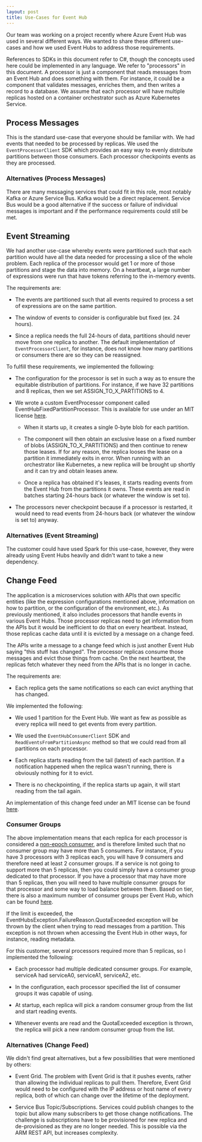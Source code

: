```yaml
---
layout: post
title: Use-Cases for Event Hub
---
```


Our team was working on a project recently where Azure Event Hub was used in several different ways. We wanted to share these different use-cases and how we used Event Hubs to address those requirements.

References to SDKs in this document refer to C#, though the concepts used here could be implemented in any language. We refer to "processors" in this document. A processor is just a component that reads messages from an Event Hub and does something with them. For instance, it could be a component that validates messages, enriches them, and then writes a record to a database. We assume that each processor will have multiple replicas hosted on a container orchestrator such as Azure Kubernetes Service.

## Process Messages

This is the standard use-case that everyone should be familiar with. We had events that needed to be processed by replicas. We used the `EventProcessorClient` SDK which provides an easy way to evenly distribute partitions between those consumers. Each processor checkpoints events as they are processed.

### Alternatives (Process Messages)

There are many messaging services that could fit in this role, most notably Kafka or Azure Service Bus. Kafka would be a direct replacement. Service Bus would be a good alternative if the success or failure of individual messages is important and if the performance requirements could still be met.

## Event Streaming

We had another use-case whereby events were partitioned such that each partition would have all the data needed for processing a slice of the whole problem. Each replica of the processor would get 1 or more of those partitions and stage the data into memory. On a heartbeat, a large number of expressions were run that have tokens referring to the in-memory events.

The requirements are:

- The events are partitioned such that all events required to process a set of expressions are on the same partition.

- The window of events to consider is configurable but fixed (ex. 24 hours).

- Since a replica needs the full 24-hours of data, partitions should never move from one replica to another. The default implementation of `EventProcessorClient`, for instance, does not know how many partitions or consumers there are so they can be reassigned.

To fulfill these requirements, we implemented the following:

- The configuration for the processor is set in such a way as to ensure the equitable distribution of partitions. For instance, if we have 32 partitions and 8 replicas, then we set ASSIGN_TO_X_PARTITIONS to 4.

- We wrote a custom EventProcessor component called EventHubFixedPartitionProcessor. This is available for use under an MIT license [here](https://github.com/plasne/fixed-partitioned-event-hub).

  - When it starts up, it creates a single 0-byte blob for each partition.

  - The component will then obtain an exclusive lease on a fixed number of blobs (ASSIGN_TO_X_PARTITIONS) and then continue to renew those leases. If for any reason, the replica looses the lease on a partition it immediately exits in error. When running with an orchestrator like Kubernetes, a new replica will be brought up shortly and it can try and obtain leases anew.

  - Once a replica has obtained it's leases, it starts reading events from the Event Hub from the partitions it owns. These events are read in batches starting 24-hours back (or whatever the window is set to).

- The processors never checkpoint because if a processor is restarted, it would need to read events from 24-hours back (or whatever the window is set to) anyway.

### Alternatives (Event Streaming)

The customer could have used Spark for this use-case, however, they were already using Event Hubs heavily and didn't want to take a new dependency.

## Change Feed

The application is a microservices solution with APIs that own specific entities (like the expression configurations mentioned above, information on how to partition, or the configuration of the environment, etc.). As previously mentioned, it also includes processors that handle events in various Event Hubs. Those processor replicas need to get information from the APIs but it would be inefficient to do that on every heartbeat. Instead, those replicas cache data until it is evicted by a message on a change feed.

The APIs write a message to a change feed which is just another Event Hub saying "this stuff has changed". The processor replicas consume those messages and evict those things from cache. On the next heartbeat, the replicas fetch whatever they need from the APIs that is no longer in cache.

The requirements are:

- Each replica gets the same notifications so each can evict anything that has changed.

We implemented the following:

- We used 1 partition for the Event Hub. We want as few as possible as every replica will need to get events from every partition.

- We used the `EventHubConsumerClient` SDK and `ReadEventsFromPartitionAsync` method so that we could read from all partitions on each processor.

- Each replica starts reading from the tail (latest) of each partition. If a notification happened when the replica wasn't running, there is obviously nothing for it to evict.

- There is no checkpointing, if the replica starts up again, it will start reading from the tail again.

An implementation of this change feed under an MIT license can be found [here](https://github.com/plasne/change-feed).

### Consumer Groups

The above implementation means that each replica for each processor is considered a [non-epoch consumer](https://learn.microsoft.com/en-us/azure/event-hubs/event-hubs-event-processor-host#no-epoch), and is therefore limited such that no consumer group may have more than 5 consumers. For instance, if you have 3 processors with 3 replicas each, you will have 9 consumers and therefore need at least 2 consumer groups. If a service is not going to support more than 5 replicas, then you could simply have a consumer group dedicated to that processor. If you have a processor that may have more than 5 replicas, then you will need to have multiple consumer groups for that processor and some way to load balance between them. Based on tier, there is also a maximum number of consumer groups per Event Hub, which can be found [here](https://learn.microsoft.com/en-us/azure/azure-resource-manager/management/azure-subscription-service-limits#basic-vs-standard-vs-premium-vs-dedicated-tiers).

If the limit is exceeded, the EventHubsException.FailureReason.QuotaExceeded exception will be thrown by the client when trying to read messages from a partition. This exception is not thrown when accessing the Event Hub in other ways, for instance, reading metadata.

For this customer, several processors required more than 5 replicas, so I implemented the following:

- Each processor had multiple dedicated consumer groups. For example, serviceA had serviceA0, serviceA1, serviceA2, etc.

- In the configuration, each processor specified the list of consumer groups it was capable of using.

- At startup, each replica will pick a random consumer group from the list and start reading events.

- Whenever events are read and the QuotaExceeded exception is thrown, the replica will pick a new random consumer group from the list.

### Alternatives (Change Feed)

We didn't find great alternatives, but a few possibilities that were mentioned by others:

- Event Grid. The problem with Event Grid is that it pushes events, rather than allowing the individual replicas to pull them. Therefore, Event Grid would need to be configured with the IP address or host name of every replica, both of which can change over the lifetime of the deployment.

- Service Bus Topic/Subscriptions. Services could publish changes to the topic but allow many subscribers to get those change notifications. The challenge is subscriptions have to be provisioned for new replica and de-provisioned as they are no longer needed. This is possible via the ARM REST API, but increases complexity.
